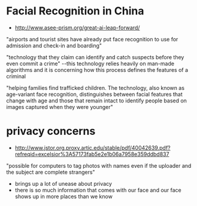 # Facial Recognition in China

- http://www.asee-prism.org/great-ai-leap-forward/

"airports and tourist sites have already put face recognition to use for admission and check-in and boarding"

"technology that they claim can identify and catch suspects before they even commit a crime"
--this technology relies heavily on man-made algorithms and it is concerning how this process defines the features of a criminal

"helping families find trafficked children. The technology, also known as age-variant face recognition, distinguishes between facial features that change with age and those that remain intact to identify people based on images captured when they were younger"

# privacy concerns
- http://www.jstor.org.proxy.artic.edu/stable/pdf/40042639.pdf?refreqid=excelsior%3A57173fab5e2e1b06a7958e359ddbd837

 "possible for computers to tag photos with names even if the uploader and the subject are complete strangers"
 - brings up a lot of unease about privacy
- there is so much information that comes with our face and our face shows up in more places than we know
